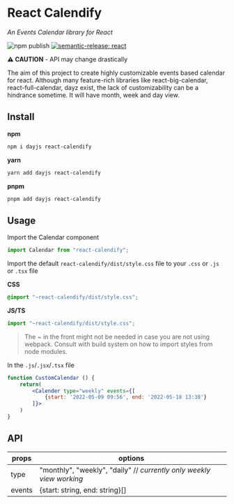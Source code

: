 # React Calendify

_An Events Calendar library for React_

![npm publish](https://github.com/nabanita-sarkar/react-calendify/actions/workflows/npm-publish.yml/badge.svg) [![semantic-release: react](https://img.shields.io/badge/semantic--release-react-e10079?logo=semantic-release)](https://github.com/semantic-release/semantic-release)

**⚠ CAUTION** - API may change drastically

The aim of this project to create highly customizable events based calendar for react. Although many feature-rich libraries like react-big-calendar, react-full-calendar, dayz exist, the lack of customizability can be a hindrance sometime.
It will have month, week and day view.

## Install

**npm**

```bash
npm i dayjs react-calendify
```

**yarn**

```bash
yarn add dayjs react-calendify
```

**pnpm**

```bash
pnpm add dayjs react-calendify
```

## Usage

Import the Calendar component

```js
import Calendar from "react-calendify";
```

Import the default `react-calendify/dist/style.css` file to your `.css` or `.js` or `.tsx` file

**CSS**

```css
@import "~react-calendify/dist/style.css";
```

**JS/TS**

```js
import "~react-calendify/dist/style.css";
```

> The ~ in the front might not be needed in case you are not using webpack. Consult with build system on how to import styles from node modules.

In the `.js`/`.jsx`/`.tsx` file

```jsx
function CustomCalendar () {
	return(
		<Calender type="weekly" events={[
			{start: '2022-05-09 09:56', end: '2022-05-18 13:38'}
		]}>
	)
}
```

## API

| props  | options                                                              |
| ------ | -------------------------------------------------------------------- |
| type   | "monthly", "weekly", "daily" // _currently only weekly view working_ |
| events | {start: string, end: string}[]                                       |
